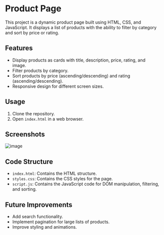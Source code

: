 # Product Page

This project is a dynamic product page built using HTML, CSS, and JavaScript. It displays a list of products with the ability to filter by category and sort by price or rating.

## Features

- Display products as cards with title, description, price, rating, and image.
- Filter products by category.
- Sort products by price (ascending/descending) and rating (ascending/descending).
- Responsive design for different screen sizes.

## Usage

1. Clone the repository.
2. Open `index.html` in a web browser.

## Screenshots

![image](https://github.com/satyamkumar420/product_page/assets/98641231/94afd5cb-950f-4328-b6a8-e7aae818baf0)



## Code Structure

- `index.html`: Contains the HTML structure.
- `styles.css`: Contains the CSS styles for the page.
- `script.js`: Contains the JavaScript code for DOM manipulation, filtering, and sorting.

## Future Improvements

- Add search functionality.
- Implement pagination for large lists of products.
- Improve styling and animations.
